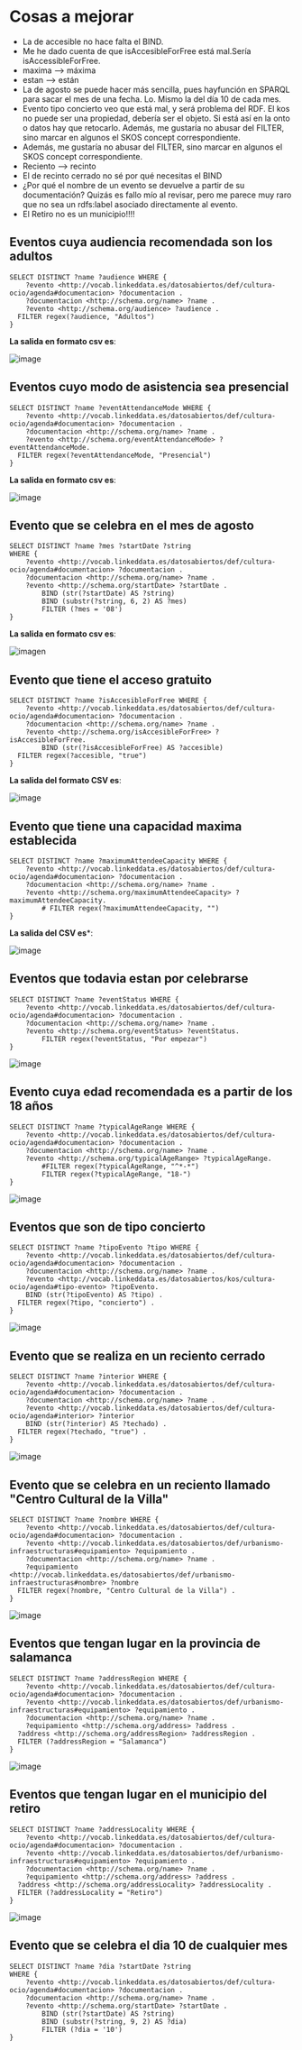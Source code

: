 # Cosas a mejorar
- La de accesible no hace falta el BIND.
- Me he dado cuenta de que isAccesibleForFree está mal.Sería isAccessibleForFree.
- maxima --> máxima
- estan --> están 
- La de agosto se puede hacer más sencilla, pues hayfunción en SPARQL para sacar el mes de una fecha. Lo. Mismo la del día 10 de cada mes.
- Evento tipo concierto veo que está mal, y será problema del RDF. El kos no puede ser una propiedad, debería ser el objeto. Si está así en la onto o datos hay que retocarlo. Además, me gustaría no abusar del FILTER, sino marcar en algunos el SKOS concept correspondiente.
- Además, me gustaría no abusar del FILTER, sino marcar en algunos el SKOS concept correspondiente.
- Reciento --> recinto
- El de recinto cerrado no sé por qué necesitas el BIND
- ¿Por qué el nombre de un evento se devuelve a partir de su documentación? Quizás es fallo mío al revisar, pero me parece muy raro que no sea un rdfs:label asociado directamente al evento.
- El Retiro no es un municipio!!!!



## Eventos cuya audiencia recomendada son los adultos
```
SELECT DISTINCT ?name ?audience WHERE {
	?evento <http://vocab.linkeddata.es/datosabiertos/def/cultura-ocio/agenda#documentacion> ?documentacion .
	?documentacion <http://schema.org/name> ?name .
  	?evento <http://schema.org/audience> ?audience .
  FILTER regex(?audience, "Adultos")
} 
```
**La salida en formato csv es**:


![image](https://user-images.githubusercontent.com/39318241/168426304-f77f8692-c451-4a1b-a0c9-ad4e20c63299.png)


## Eventos cuyo modo de asistencia sea presencial

``` 
SELECT DISTINCT ?name ?eventAttendanceMode WHERE {
	?evento <http://vocab.linkeddata.es/datosabiertos/def/cultura-ocio/agenda#documentacion> ?documentacion .
	?documentacion <http://schema.org/name> ?name .
  	?evento <http://schema.org/eventAttendanceMode> ?eventAttendanceMode.
  FILTER regex(?eventAttendanceMode, "Presencial")
} 
``` 
**La salida en formato csv es**:


![image](https://user-images.githubusercontent.com/39318241/168426459-9a86775e-5f8d-44a7-af86-ac63855d1c7b.png)


## Evento que se celebra en el mes de agosto
```
SELECT DISTINCT ?name ?mes ?startDate ?string 
WHERE {
	?evento <http://vocab.linkeddata.es/datosabiertos/def/cultura-ocio/agenda#documentacion> ?documentacion .
	?documentacion <http://schema.org/name> ?name .
  	?evento <http://schema.org/startDate> ?startDate .
		BIND (str(?startDate) AS ?string) 
  		BIND (substr(?string, 6, 2) AS ?mes)
  		FILTER (?mes = '08')
} 
```
**La salida en formato csv es**:


![imagen](https://user-images.githubusercontent.com/39318241/168403118-8ecb149f-7414-451d-a69e-4936445dcb9d.png)

## Evento que tiene el acceso gratuito
```
SELECT DISTINCT ?name ?isAccesibleForFree WHERE {
	?evento <http://vocab.linkeddata.es/datosabiertos/def/cultura-ocio/agenda#documentacion> ?documentacion .
	?documentacion <http://schema.org/name> ?name .
  	?evento <http://schema.org/isAccesibleForFree> ?isAccesibleForFree.
  		BIND (str(?isAccesibleForFree) AS ?accesible) 
  FILTER regex(?accesible, "true")
} 
```
**La salida del formato CSV es**:


![image](https://user-images.githubusercontent.com/39318241/168426758-5893b50b-06b3-49f4-b9c2-41c2a2986178.png)

## Evento que tiene una capacidad maxima establecida 

```
SELECT DISTINCT ?name ?maximumAttendeeCapacity WHERE {
	?evento <http://vocab.linkeddata.es/datosabiertos/def/cultura-ocio/agenda#documentacion> ?documentacion .
	?documentacion <http://schema.org/name> ?name .
  	?evento <http://schema.org/maximumAttendeeCapacity> ?maximumAttendeeCapacity.
  		# FILTER regex(?maximumAttendeeCapacity, "")
} 
```
**La salida del CSV es***:


![image](https://user-images.githubusercontent.com/39318241/168427100-441f9212-7675-47f4-9ab8-25de464148e9.png)


## Eventos que todavia estan por celebrarse

```
SELECT DISTINCT ?name ?eventStatus WHERE {
	?evento <http://vocab.linkeddata.es/datosabiertos/def/cultura-ocio/agenda#documentacion> ?documentacion .
	?documentacion <http://schema.org/name> ?name .
  	?evento <http://schema.org/eventStatus> ?eventStatus.
  		FILTER regex(?eventStatus, "Por empezar")
} 
```


![image](https://user-images.githubusercontent.com/39318241/168427171-e462fbc2-0587-4b73-b185-00f892b22296.png)


## Evento cuya edad recomendada es a partir de los 18 años

```
SELECT DISTINCT ?name ?typicalAgeRange WHERE {
	?evento <http://vocab.linkeddata.es/datosabiertos/def/cultura-ocio/agenda#documentacion> ?documentacion .
	?documentacion <http://schema.org/name> ?name .
  	?evento <http://schema.org/typicalAgeRange> ?typicalAgeRange.
  		#FILTER regex(?typicalAgeRange, "^*-*")
  		FILTER regex(?typicalAgeRange, "18-")
} 
```

![image](https://user-images.githubusercontent.com/39318241/168427444-f8622fb4-cb0b-48a9-beb2-d0dae87ddcb5.png)


## Eventos que son de tipo concierto

```
SELECT DISTINCT ?name ?tipoEvento ?tipo WHERE {
	?evento <http://vocab.linkeddata.es/datosabiertos/def/cultura-ocio/agenda#documentacion> ?documentacion .
	?documentacion <http://schema.org/name> ?name .
  	?evento <http://vocab.linkeddata.es/datosabiertos/kos/cultura-ocio/agenda#tipo-evento> ?tipoEvento.
  	BIND (str(?tipoEvento) AS ?tipo) .
  FILTER regex(?tipo, "concierto") .
} 
```


![image](https://user-images.githubusercontent.com/39318241/168427719-8b7845e2-177f-4414-a625-5607dc00d7c9.png)


## Evento que se realiza en un reciento cerrado

```
SELECT DISTINCT ?name ?interior WHERE {
	?evento <http://vocab.linkeddata.es/datosabiertos/def/cultura-ocio/agenda#documentacion> ?documentacion .
	?documentacion <http://schema.org/name> ?name .
  	?evento <http://vocab.linkeddata.es/datosabiertos/def/cultura-ocio/agenda#interior> ?interior
  	BIND (str(?interior) AS ?techado) .
  FILTER regex(?techado, "true") .
} 
```

![image](https://user-images.githubusercontent.com/39318241/168427791-e87b63a6-07a5-4aac-b311-5f82593147fb.png)


## Evento que se celebra en un reciento llamado "Centro Cultural de la Villa"

``` 
SELECT DISTINCT ?name ?nombre WHERE {
	?evento <http://vocab.linkeddata.es/datosabiertos/def/cultura-ocio/agenda#documentacion> ?documentacion .
 	?evento <http://vocab.linkeddata.es/datosabiertos/def/urbanismo-infraestructuras#equipamiento> ?equipamiento .
	?documentacion <http://schema.org/name> ?name .
    ?equipamiento <http://vocab.linkeddata.es/datosabiertos/def/urbanismo-infraestructuras#nombre> ?nombre
  FILTER regex(?nombre, "Centro Cultural de la Villa") .
}
```

![image](https://user-images.githubusercontent.com/39318241/168428122-1bbea049-6902-4904-ae7f-2e8a014b1fe8.png)


## Eventos que tengan lugar en la provincia de salamanca

```
SELECT DISTINCT ?name ?addressRegion WHERE {
	?evento <http://vocab.linkeddata.es/datosabiertos/def/cultura-ocio/agenda#documentacion> ?documentacion .
 	?evento <http://vocab.linkeddata.es/datosabiertos/def/urbanismo-infraestructuras#equipamiento> ?equipamiento .
	?documentacion <http://schema.org/name> ?name .
    ?equipamiento <http://schema.org/address> ?address .
  ?address <http://schema.org/addressRegion> ?addressRegion .
  FILTER (?addressRegion = "Salamanca")
} 
```

![image](https://user-images.githubusercontent.com/39318241/168428271-e58d4ff7-8116-43cf-8092-a4df15e598e6.png)



## Eventos que tengan lugar en el municipio del retiro

```
SELECT DISTINCT ?name ?addressLocality WHERE {
	?evento <http://vocab.linkeddata.es/datosabiertos/def/cultura-ocio/agenda#documentacion> ?documentacion .
 	?evento <http://vocab.linkeddata.es/datosabiertos/def/urbanismo-infraestructuras#equipamiento> ?equipamiento .
	?documentacion <http://schema.org/name> ?name .
    ?equipamiento <http://schema.org/address> ?address .
  ?address <http://schema.org/addressLocality> ?addressLocality .
  FILTER (?addressLocality = "Retiro")
} 
```

![image](https://user-images.githubusercontent.com/39318241/168428356-2c19e1b3-2bca-48c3-acae-f9fff6ec9695.png)


## Evento que se celebra el dia 10 de cualquier mes

``` 
SELECT DISTINCT ?name ?dia ?startDate ?string 
WHERE {
	?evento <http://vocab.linkeddata.es/datosabiertos/def/cultura-ocio/agenda#documentacion> ?documentacion .
	?documentacion <http://schema.org/name> ?name .
  	?evento <http://schema.org/startDate> ?startDate .
		BIND (str(?startDate) AS ?string) 
  		BIND (substr(?string, 9, 2) AS ?dia)
  		FILTER (?dia = '10')
} 
```
